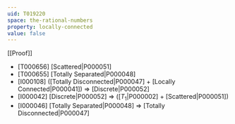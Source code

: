 ```yaml
---
uid: T019220
space: the-rational-numbers
property: locally-connected
value: false
---
```

[[Proof]]

* [T000656] [Scattered|P000051]
* [T000655] [Totally Separated|P000048]
* [I000108] ([Totally Disconnected|P000047] + [Locally Connected|P000041]) => [Discrete|P000052]
* [I000042] [Discrete|P000052] => ([$T_1$|P000002] + [Scattered|P000051])
* [I000046] [Totally Separated|P000048] => [Totally Disconnected|P000047]

